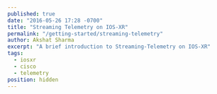 ```yaml
---
published: true
date: "2016-05-26 17:28 -0700"
title: "Streaming Telemetry on IOS-XR"
permalink: "/getting-started/streaming-telemetry"
author: Akshat Sharma
excerpt: "A brief introduction to Streaming-Telemetry on IOS-XR"
tags: 
  - iosxr
  - cisco
  - telemetry
position: hidden
---
```


